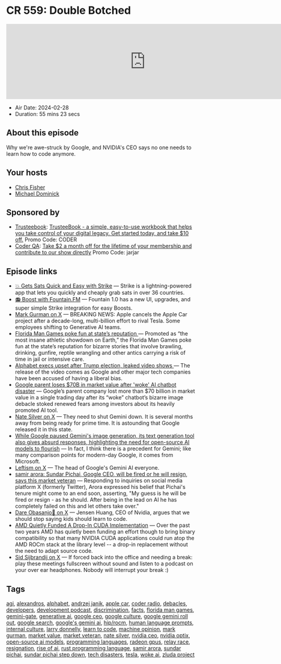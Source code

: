 # CR 559: Double Botched

<iframe src="https://player.fireside.fm/v2/MLf2ZzhC+xIP1o-P-?theme=dark" width="740" height="200" frameborder="0" scrolling="no"></iframe>

* Air Date: 2024-02-28
* Duration: 55 mins 23 secs

## About this episode

Why we're awe-struck by Google, and NVIDIA's CEO says no one needs to learn how to code anymore.

## Your hosts
* [Chris Fisher](https://coder.show/hosts/chrislas)
* [Michael Dominick](https://coder.show/hosts/michael)

## Sponsored by

  * [Trusteebook](https://trusteebook.com/coder): [TrusteeBook - a simple, easy-to-use workbook that helps you take control of your digital legacy. Get started today, and take $10 off.](https://trusteebook.com/coder) Promo Code: CODER
  * [Coder QA](https://jupitersignal.memberful.com/checkout?plan=53334&coupon=jarjar): [Take $2 a month off for the lifetime of your membership and contribute to our show directly](https://jupitersignal.memberful.com/checkout?plan=53334&coupon=jarjar) Promo Code: jarjar



## Episode links

  * [💥 Gets Sats Quick and Easy with Strike](https://strike.me/ "💥 Gets Sats Quick and Easy with Strike") — Strike is a lightning-powered app that lets you quickly and cheaply grab sats in over 36 countries.
  * [📻 Boost with Fountain.FM](https://www.fountain.fm/ "📻 Boost with Fountain.FM") — Fountain 1.0 has a new UI, upgrades, and super simple Strike integration for easy Boosts.
  * [Mark Gurman on X](https://twitter.com/markgurman/status/1762553352510959753 "Mark Gurman on X") — BREAKING NEWS: Apple cancels the Apple Car project after a decade-long, multi-billion effort to rival Tesla. Some employees shifting to Generative AI teams.
  * [Florida Man Games poke fun at state’s reputation ](https://apnews.com/article/florida-man-games-5b6179b81fcab5a70764109cd126b207 "Florida Man Games poke fun at state’s reputation ") — Promoted as “the most insane athletic showdown on Earth,” the Florida Man Games poke fun at the state’s reputation for bizarre stories that involve brawling, drinking, gunfire, reptile wrangling and other antics carrying a risk of time in jail or intensive care. 
  * [Alphabet execs upset after Trump election, leaked video shows ](https://www.cnbc.com/2018/09/12/leaked-video-from-alphabet-tgif-meeting-after-president-trump-election.html "Alphabet execs upset after Trump election, leaked video shows ") — The release of the video comes as Google and other major tech companies have been accused of having a liberal bias. 
  * [Google parent loses $70B in market value after 'woke' AI chatbot disaster](https://nypost.com/2024/02/27/business/google-parent-loses-70b-in-market-value-after-woke-ai-chatbot-disaster/ "Google parent loses $70B in market value after 'woke' AI chatbot disaster") — Google’s parent company lost more than $70 billion in market value in a single trading day after its “woke” chatbot’s bizarre image debacle stoked renewed fears among investors about its heavily promoted AI tool.
  * [Nate Silver on X](https://twitter.com/NateSilver538/status/1761800684272308302 "Nate Silver on X") — They need to shut Gemini down. It is several months away from being ready for prime time. It is astounding that Google released it in this state.
  * [While Google paused Gemini's image generation, its text generation tool also gives absurd responses, highlighting the need for open-source AI models to flourish](https://stratechery.com/2024/gemini-and-googles-culture/ "While Google paused Gemini's image generation, its text generation tool also gives absurd responses, highlighting the need for open-source AI models to flourish") — In fact, I think there is a precedent for Gemini; like many comparison points for modern-day Google, it comes from Microsoft.
  * [Leftism on X](https://twitter.com/LeftismForU/status/1760519126781469170 "Leftism on X") — The head of Google's Gemini AI everyone.
  * [samir arora: Sundar Pichai, Google CEO, will be fired or he will resign, says this market veteran](https://economictimes.indiatimes.com/news/india/sundar-pichai-google-ceo-gemini-will-be-fired-or-he-will-resign-predicts-this-market-veteran/articleshow/108007445.cms "samir arora: Sundar Pichai, Google CEO, will be fired or he will resign, says this market veteran") — Responding to inquiries on social media platform X (formerly Twitter), Arora expressed his belief that Pichai's tenure might come to an end soon, asserting, "My guess is he will be fired or resign - as he should. After being in the lead on AI he has completely failed on this and let others take over."
  * [Dare Obasanjo🐀 on X](https://twitter.com/carnage4life/status/1761483377365152234?t=E9EIlRX-vHxbQ8g23lQU3A "Dare Obasanjo🐀 on X") — Jensen Huang, CEO of Nvidia, argues that we should stop saying kids should learn to code. 
  * [AMD Quietly Funded A Drop-In CUDA Implementation](https://www.phoronix.com/review/radeon-cuda-zluda "AMD Quietly Funded A Drop-In CUDA Implementation") — Over the past two years AMD has quietly been funding an effort though to bring binary compatibility so that many NVIDIA CUDA applications could run atop the AMD ROCm stack at the library level -- a drop-in replacement without the need to adapt source code. 
  * [Sid Sijbrandij on X](https://twitter.com/sytses/status/1756110433046720877 "Sid Sijbrandij on X") — If forced back into the office and needing a break: play these meetings fullscreen without sound and listen to a podcast on your over ear headphones. Nobody will interrupt your break :)



## Tags

[agi](https://coder.show/tags/agi), [alexandros](https://coder.show/tags/alexandros), [alphabet](https://coder.show/tags/alphabet), [andrzej janik](https://coder.show/tags/andrzej%20janik), [apple car](https://coder.show/tags/apple%20car), [coder radio](https://coder.show/tags/coder%20radio), [debacles](https://coder.show/tags/debacles), [developers](https://coder.show/tags/developers), [development podcast](https://coder.show/tags/development%20podcast), [discrimination](https://coder.show/tags/discrimination), [facts](https://coder.show/tags/facts), [florida man games](https://coder.show/tags/florida%20man%20games), [gemini-gate](https://coder.show/tags/gemini-gate), [generative ai](https://coder.show/tags/generative%20ai), [google ceo](https://coder.show/tags/google%20ceo), [google culture](https://coder.show/tags/google%20culture), [google gemini roll out](https://coder.show/tags/google%20gemini%20roll%20out), [google search](https://coder.show/tags/google%20search), [google's gemini ai](https://coder.show/tags/google's%20gemini%20ai), [hip/rocm](https://coder.show/tags/hip%2Frocm), [human language prompts](https://coder.show/tags/human%20language%20prompts), [internal culture](https://coder.show/tags/internal%20culture), [larry donnelly](https://coder.show/tags/larry%20donnelly), [learn to code](https://coder.show/tags/learn%20to%20code), [machine opinion](https://coder.show/tags/machine%20opinion), [mark gurman](https://coder.show/tags/mark%20gurman), [market value](https://coder.show/tags/market%20value), [market veteran](https://coder.show/tags/market%20veteran), [nate silver](https://coder.show/tags/nate%20silver), [nvidia ceo](https://coder.show/tags/nvidia%20ceo), [nvidia optix](https://coder.show/tags/nvidia%20optix), [open-source ai models](https://coder.show/tags/open-source%20ai%20models), [programming languages](https://coder.show/tags/programming%20languages), [radeon gpus](https://coder.show/tags/radeon%20gpus), [relay race](https://coder.show/tags/relay%20race), [resignation](https://coder.show/tags/resignation), [rise of ai](https://coder.show/tags/rise%20of%20ai), [rust programming language](https://coder.show/tags/rust%20programming%20language), [samir arora](https://coder.show/tags/samir%20arora), [sundar pichai](https://coder.show/tags/sundar%20pichai), [sundar pichai step down](https://coder.show/tags/sundar%20pichai%20step%20down), [tech disasters](https://coder.show/tags/tech%20disasters), [tesla](https://coder.show/tags/tesla), [woke ai](https://coder.show/tags/woke%20ai), [zluda project](https://coder.show/tags/zluda%20project)